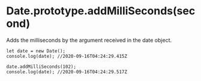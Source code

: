 # Date.prototype.addMilliSeconds(second)

Adds the milliseconds by the argument received in the date object.

```
let date = new Date();
console.log(date); //2020-09-16T04:24:29.415Z

date.addMilliSeconds(102);
console.log(date); //2020-09-16T04:24:29.517Z
```
